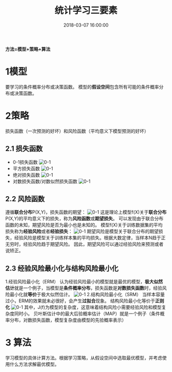 ﻿---
title: 统计学习三要素
description: 三要素，常用损失函数，风险函数，经验/结构风险最小化。
date: 2018-03-07 16:00:00
categories:
 - 数据挖掘/机器学习
tags:
---

**方法=模型+策略+算法**
# 1模型
要学习的条件概率分布或决策函数。
模型的**假设空间**包含所有可能的条件概率分布或决策函数。
# 2策略
损失函数（一次预测的好坏）和风险函数（平均意义下模型预测的好坏）
## 2.1 损失函数
* 0-1损失函数
![0-1](1.jpg)
* 平方损失函数
![0-1](2.jpg)
* 绝对损失函数
![0-1](3.jpg)
* 对数损失函数/对数似然损失函数
![0-1](4.jpg)

## 2.2 风险函数
遵循**联合分布**P(X,Y)，损失函数的期望：
![0-1](5.jpg)
这是理论上模型f(X)关于**联合分布**P(X,Y)的平均意义下的损失，称为**风险函数**或**期望损失**。
可以发现由于联合分布函数的未知，期望风险是否为最小也是未知的。
模型f(X)关于训练数据集的平均损失称为**经验风险**或者**经验损失**：
![0-1](6.jpg)
期望风险是模型关于联合分布的期望损失，经验风险是模型关于训练样本集的平均损失。根据大数定律，当样本N趋于正无穷时，经验风险趋于期望风险。
因此，期望风险可以通过经验风险来预测或者说矫正。

## 2.3 经验风险最小化与结构风险最小化
1.经验风险最小化（ERM）
认为经验风险最小的模型就是最优的模型，**极大似然估计**就是一个例子，当模型是**条件概率分布**，损失函数是**对数损失函数**时，经验风险最小化就**等价**于极大似然估计。
![0-1](7.jpg)
2.结构风险最小化（SRM）
当样本容量过小，ERM的效果就未必很好，会产生**过拟合**现象。
结构风险最小化等价于**正则化**
![0-1](8.jpg)
其中，J(f)为模型的复杂度，这意味着结构风险小需要经验风险和模型复杂度同时小。
贝叶斯估计中的最大后验概率估计（MAP）就是一个例子（条件概率分布，对数损失函数，模型复杂度由模型的先验概率表示）

# 3 算法
学习模型的具体计算方法。根据学习策略，从假设空间中选取最优模型，并考虑使用什么方法求解最优模型。
